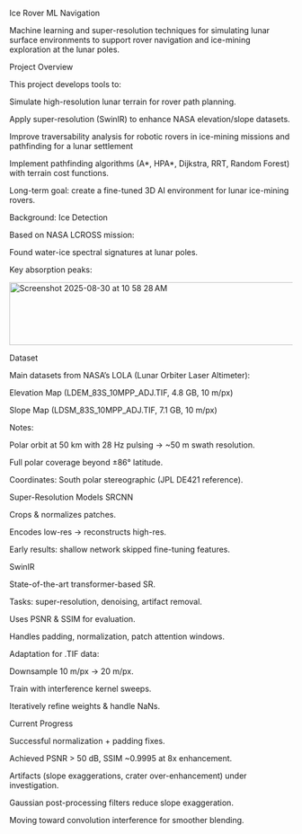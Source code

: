 Ice Rover ML Navigation

Machine learning and super-resolution techniques for simulating lunar surface environments to support rover navigation and ice-mining exploration at the lunar poles.

Project Overview

This project develops tools to:

Simulate high-resolution lunar terrain for rover path planning.

Apply super-resolution (SwinIR) to enhance NASA elevation/slope datasets.


Improve traversability analysis for robotic rovers in ice-mining missions and pathfinding for a lunar settlement

Implement pathfinding algorithms (A*, HPA*, Dijkstra, RRT, Random Forest) with terrain cost functions.

Long-term goal: create a fine-tuned 3D AI environment for lunar ice-mining rovers.

 Background: Ice Detection

Based on NASA LCROSS mission:

Found water-ice spectral signatures at lunar poles.

Key absorption peaks:



<img width="512" height="112" alt="Screenshot 2025-08-30 at 10 58 28 AM" src="https://github.com/user-attachments/assets/3f8a621e-aaa4-4e97-b560-1e63a50ebd29" />




 Dataset

Main datasets from NASA’s LOLA (Lunar Orbiter Laser Altimeter):

Elevation Map (LDEM_83S_10MPP_ADJ.TIF, 4.8 GB, 10 m/px)

Slope Map (LDSM_83S_10MPP_ADJ.TIF, 7.1 GB, 10 m/px)

Notes:

Polar orbit at 50 km with 28 Hz pulsing → ~50 m swath resolution.

Full polar coverage beyond ±86° latitude.

Coordinates: South polar stereographic (JPL DE421 reference).

 Super-Resolution Models
SRCNN

Crops & normalizes patches.

Encodes low-res → reconstructs high-res.

Early results: shallow network skipped fine-tuning features.

SwinIR

State-of-the-art transformer-based SR.

Tasks: super-resolution, denoising, artifact removal.

Uses PSNR & SSIM for evaluation.

Handles padding, normalization, patch attention windows.

Adaptation for .TIF data:

Downsample 10 m/px → 20 m/px.

Train with interference kernel sweeps.

Iteratively refine weights & handle NaNs.

Current Progress

Successful normalization + padding fixes.

Achieved PSNR > 50 dB, SSIM ~0.9995 at 8x enhancement.

Artifacts (slope exaggerations, crater over-enhancement) under investigation.

Gaussian post-processing filters reduce slope exaggeration.

Moving toward convolution interference for smoother blending.

